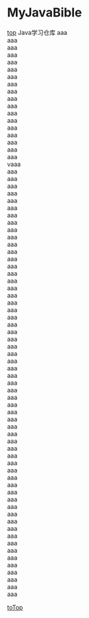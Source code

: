 # MyJavaBible
[top](#top)
Java学习仓库
aaa  
aaa  
aaa  
aaa  
aaa  
aaa  
aaa  
aaa  
aaa  
aaa  
aaa  
aaa  
aaa  
aaa  
aaa  
aaa  
aaa  
aaa  
vaaa  
aaa  
aaa  
aaa  
aaa  
aaa  
aaa  
aaa  
aaa  
aaa  
aaa  
aaa  
aaa  
aaa  
aaa  
aaa  
aaa  
aaa  
aaa  
aaa  
aaa  
aaa  
aaa  
aaa  
aaa  
aaa  
aaa  
aaa  
aaa  
aaa  
aaa  
aaa  
aaa  
aaa  
aaa  
aaa  
aaa  
aaa  
aaa  
aaa  
aaa  
aaa  
aaa  
aaa  
aaa  
aaa  
aaa  
aaa  
aaa  
aaa  
aaa  
aaa  
aaa  
aaa  
aaa  
aaa  
aaa  
aaa  
aaa  
aaa  

[toTop](#top)

